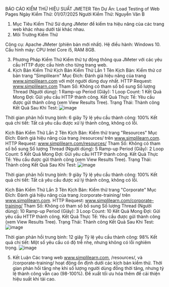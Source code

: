 BÁO CÁO KIỂM THỬ HIỆU SUẤT JMETER
Tên Dự Án: Load Testing of Web Pages
Ngày Kiểm Thử: 01/07/2025
Người Kiểm Thử: Nguyễn Văn B
1. Mục Tiêu Kiểm Thử
Sử dụng JMeter để kiểm tra hiệu năng của các trang web khác nhau dưới tải khác nhau.
2. Môi Trường Kiểm Thử

Công cụ: Apache JMeter (phiên bản mới nhất).
Hệ điều hành: Windows 10.
Cấu hình máy: CPU Intel Core i5, RAM 8GB.

3. Phương Pháp Kiểm Thử
Kiểm thử tự động thông qua JMeter với các yêu cầu HTTP được cấu hình cho từng trang web.
4. Kịch Bản Kiểm Thử
Kịch Bản Kiểm Thử Lần 1
Tên Kịch Bản: Kiểm thử cơ bản trang "Simplilearn"
Mục Đích: Đánh giá hiệu năng của trang www.simplilearn.com với một người dùng duy nhất.
HTTP Request: www.simplilearn.com
Tham Số: Không có tham số bổ sung
Số lượng Thread (Người dùng): 1
Ramp-up Period (Giây): 1
Loop Count: 1
Kết Quả Mong Đợi: Gửi yêu cầu HTTP thành công.
Kết Quả Thực Tế: Yêu cầu được gửi thành công (xem View Results Tree).
Trạng Thái: Thành công
Kết Quả Sau Khi Test:
![image](https://github.com/user-attachments/assets/49414353-1aa9-4d95-aafc-7abb14ae2465)

Thời gian phản hồi trung bình: 6 giây
Tỷ lệ yêu cầu thành công: 100%
Kết quả chi tiết: Tất cả yêu cầu được xử lý thành công, không có lỗi.

Kịch Bản Kiểm Thử Lần 2
Tên Kịch Bản: Kiểm thử trang "Resources"
Mục Đích: Đánh giá hiệu năng của trang /resources/ trên www.simplilearn.com.
HTTP Request: www.simplilearn.com/resources/
Tham Số: Không có tham số bổ sung
Số lượng Thread (Người dùng): 5
Ramp-up Period (Giây): 2
Loop Count: 5
Kết Quả Mong Đợi: Gửi yêu cầu HTTP thành công.
Kết Quả Thực Tế: Yêu cầu được gửi thành công (xem View Results Tree).
Trạng Thái: Thành công
Kết Quả Sau Khi Test:
![image](https://github.com/user-attachments/assets/35dec0af-4f19-4d57-9a8f-c5338dfdcc34)

Thời gian phản hồi trung bình: 9 giây
Tỷ lệ yêu cầu thành công: 100%
Kết quả chi tiết: Tất cả yêu cầu được xử lý thành công, không có lỗi.

Kịch Bản Kiểm Thử Lần 3
Tên Kịch Bản: Kiểm thử trang "Corporate"
Mục Đích: Đánh giá hiệu năng của trang /corporate-training/ trên www.simplilearn.com.
HTTP Request: www.simplilearn.com/corporate-training/
Tham Số: Không có tham số bổ sung
Số lượng Thread (Người dùng): 10
Ramp-up Period (Giây): 3
Loop Count: 10
Kết Quả Mong Đợi: Gửi yêu cầu HTTP thành công.
Kết Quả Thực Tế: Yêu cầu được gửi thành công (xem View Results Tree).
Trạng Thái: Thành công
Kết Quả Sau Khi Test:
![image](https://github.com/user-attachments/assets/d7127948-42cb-4e12-a032-9f9f3928c95e)

Thời gian phản hồi trung bình: 12 giây
Tỷ lệ yêu cầu thành công: 98%
Kết quả chi tiết: Một số yêu cầu có độ trễ nhẹ, nhưng không có lỗi nghiêm trọng.
![image](https://github.com/user-attachments/assets/0b009696-d7e9-44c2-b5f0-3efbb6a88de6)

5. Kết Luận
Các trang web www.simplilearn.com, /resources/, và /corporate-training/ hoạt động ổn định dưới các kịch bản kiểm thử. Thời gian phản hồi tăng nhẹ khi số lượng người dùng đồng thời tăng, nhưng tỷ lệ thành công vẫn cao (98-100%). Đề xuất tối ưu hóa thêm để cải thiện hiệu suất khi tải cao.
